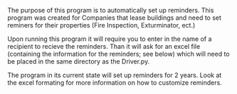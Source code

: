 The purpose of this program is to automatically set up reminders. This program was created for Companies that lease buildings and need to set reminers for their properties (Fire Inspection, Exturminator, ect.)

Upon running this program it will require you to enter in the name of a recipient to recieve the reminders. Than it will ask for an excel file (containing the information for the reminders; see below) which will need to be placed in the same directory as the Driver.py.

The program in its current state will set up reminders for 2 years. Look at the excel formating for more information on how to customize reminders.